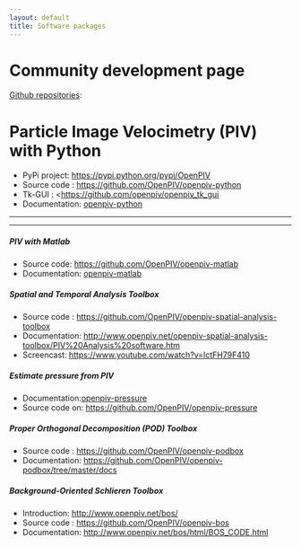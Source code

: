 ```yaml
---
layout: default
title: Software packages 
---
```


# Community development page

[Github repositories](http://github.com/openpiv):


# Particle Image Velocimetry (PIV) with Python

* PyPi project: <https://pypi.python.org/pypi/OpenPIV>
* Source code : <https://github.com/OpenPIV/openpiv-python>
* Tk-GUI : <https://github.com/openpiv/openpiv_tk_gui
* Documentation:  [openpiv-python]


----

----

##### PIV with Matlab
* Source code: <https://github.com/OpenPIV/openpiv-matlab>
* Documentation:  [openpiv-matlab]
		
##### Spatial and Temporal Analysis Toolbox
* Source code : <https://github.com/OpenPIV/openpiv-spatial-analysis-toolbox>
* Documentation: <http://www.openpiv.net/openpiv-spatial-analysis-toolbox/PIV%20Analysis%20software.htm>
* Screencast: <https://www.youtube.com/watch?v=lctFH79F410>

##### Estimate pressure from PIV
* Documentation:[openpiv-pressure]
* Source code on: <https://github.com/OpenPIV/openpiv-pressure>

##### Proper Orthogonal Decomposition (POD) Toolbox
* Source code : <https://github.com/OpenPIV/openpiv-podbox>
* Documentation: <https://github.com/OpenPIV/openpiv-podbox/tree/master/docs>

##### Background-Oriented Schlieren Toolbox
* Introduction: <http://www.openpiv.net/bos/>
* Source code : <https://github.com/OpenPIV/openpiv-bos>
* Documentation: <http://www.openpiv.net/bos/html/BOS_CODE.html>

[openpiv-matlab]: http://www.openpiv.net/openpiv-matlab
[openpiv-python]: http://openpiv.readthedocs.org/
[openpiv-pressure]: http://www.openpiv.net/openpiv-pressure
